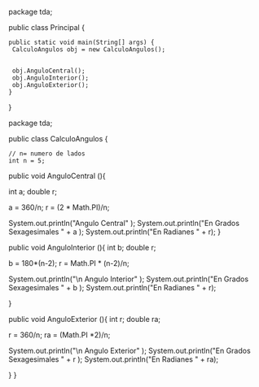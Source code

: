 package tda;

public class Principal {

    public static void main(String[] args) {
     CalculoAngulos obj = new CalculoAngulos();
     
     
     obj.AnguloCentral();
     obj.AnguloInterior();
     obj.AnguloExterior();
    }
    
}



package tda;


public class CalculoAngulos {
    
    // n= numero de lados
    int n = 5;
public void AnguloCentral (){
    
int a;
double r; 

a = 360/n;
r = (2 * Math.PI)/n;

System.out.println("Angulo Central" ); 
System.out.println("En Grados Sexagesimales " + a ); 
System.out.println("En Radianes " + r);
}

public void AnguloInterior (){
int b;
double r;

b = 180*(n-2);
r = Math.PI * (n-2)/n;

System.out.println("\n Angulo Interior" );
System.out.println("En Grados Sexagesimales " + b ); 
System.out.println("En Radianes " + r);

}

public void AnguloExterior (){
int r;
double ra;

r = 360/n;
ra = (Math.PI *2)/n;

System.out.println("\n Angulo Exterior" );
System.out.println("En Grados Sexagesimales " + r ); 
System.out.println("En Radianes " + ra);

}
   }
